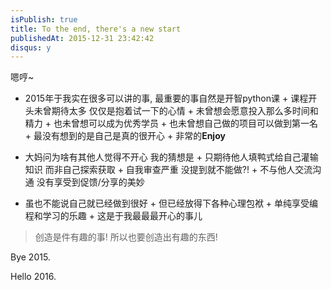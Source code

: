 ```yaml
---
isPublish: true
title: To the end, there's a new start
publishedAt: 2015-12-31 23:42:42
disqus: y
---
```


   嗯哼~

   + 2015年于我实在很多可以讲的事, 最重要的事自然是开智python课
	+ 课程开头未曾期待太多 仅仅是抱着试一下的心情
	+ 未曾想会愿意投入那么多时间和精力
	+ 也未曾想可以成为优秀学员
	+ 也未曾想自己做的项目可以做到第一名
	+ 最没有想到的是自己是真的很开心
	+ 非常的**Enjoy**

   + 大妈问为啥有其他人觉得不开心 我的猜想是
	+ 只期待他人填鸭式给自己灌输知识 而非自己探索获取
	+ 自我审查严重 没提到就不能做?!
	+ 不与他人交流沟通 没有享受到促馈/分享的美妙

   + 虽也不能说自己就已经做到很好
	+ 但已经放得下各种心理包袱
	+ 单纯享受编程和学习的乐趣
	+ 这是于我最最最开心的事儿


   > 创造是件有趣的事!
   > 所以也要创造出有趣的东西!


   Bye 2015.

   Hello 2016.
